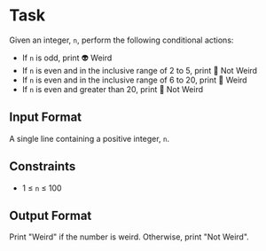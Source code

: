 <h1>Task</h1>

<p>Given an integer, <code>n</code>, perform the following conditional actions:</p>

<ul>
  <li>If <code>n</code> is odd, print <span class="emoji">👽</span> Weird</li>
  <li>If <code>n</code> is even and in the inclusive range of 2 to 5, print <span class="emoji">🤔</span> Not Weird</li>
  <li>If <code>n</code> is even and in the inclusive range of 6 to 20, print <span class="emoji">🤔</span> Weird</li>
  <li>If <code>n</code> is even and greater than 20, print <span class="emoji">🤔</span> Not Weird</li>
</ul>

<h2>Input Format</h2>

<p>A single line containing a positive integer, <code>n</code>.</p>

<h2>Constraints</h2>

<ul>
  <li>1 ≤ <code>n</code> ≤ 100</li>
</ul>

<h2>Output Format</h2>

<p>Print "Weird" if the number is weird. Otherwise, print "Not Weird".</p>
